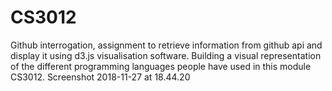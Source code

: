 # CS3012
Github interrogation, assignment to retrieve information from github api and display it using d3.js visualisation software.
Building a visual representation of the different programming languages people have used in this module CS3012.
Screenshot 2018-11-27 at 18.44.20
